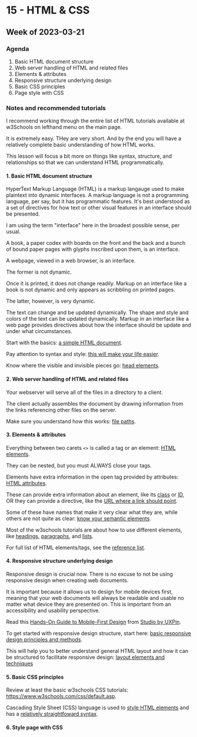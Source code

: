 # 15 - HTML & CSS

## Week of 2023-03-21

### Agenda

1. Basic HTML document structure
2. Web server handling of HTML and related files
3. Elements & attributes
4. Responsive structure underlying design
5. Basic CSS principles
6. Page style with CSS

### Notes and recommended tutorials

I recommend working through the entire list of HTML tutorials available at w3Schools on lefthand menu on the main page.

It is extremely easy. THey are very short. And by the end you will have a relatively complete basic understanding of how HTML works.

This lesson will focus a bit more on things like syntax, structure, and relationships so that we can understand HTML programmatically.

#### 1. Basic HTML document structure

HyperText Markup Language (HTML) is a markup langauge used to make plaintext into dynamic interfaces.
A markup language is not a programming language, per say, but it has programmatic features.
It's best understood as a set of directives for how text or other visual features in an interface should be presented. 

I am using the term "interface" here in the broadest possible sense, per usual. 

A book, a paper codex with boards on the front and the back and a bunch of bound paper pages with glyphs inscribed upon them, is an interface.

A webpage, viewed in a web browser, is an interface. 

The former is not dynamic.

Once it is printed, it does not change readily.
Markup on an interface like a book is not dynamic and only appears as scribbling on printed pages. 

The latter, however, is very dynamic.

The text can change and be updated dynamically. 
The shape and style and colors of the text can be updated dynamically. 
Markup in an interface like a web page provides directives about how the interface should be update and under what circumstances.

Start with the basics: [a simple HTML document](https://www.w3schools.com/htmL/html_intro.asp).

Pay attention to syntax and style: [this will make your life easier](https://www.w3schools.com/html/html5_syntax.asp).

Know where the visible and invisible pieces go: [head elements](https://www.w3schools.com/htmL/html_head.asp).

#### 2. Web server handling of HTML and related files

Your webserver will serve all of the files in a directory to a client.

The client actually assembles the document by drawing information from the links referencing other files on the server.

Make sure you understand how this works: [file paths](https://www.w3schools.com/htmL/html_filepaths.asp).

#### 3. Elements & attributes

Everything between two carets `<>` is called a tag or an element: [HTML elements](https://www.w3schools.com/htmL/html_elements.asp).

They can be nested, but you must ALWAYS close your tags.

Elements have extra information in the open tag provided by attributes: [HTML attributes](https://www.w3schools.com/htmL/html_attributes.asp).

These can provide extra information about an element, like its [class](https://www.w3schools.com/htmL/html_classes.asp) or [ID](https://www.w3schools.com/htmL/html_id.asp), OR they can provide a directive, like the [URL where a link should point](https://www.w3schools.com/htmL/html_links.asp).

Some of these have names that make it very clear what they are, while others are not quite as clear: [know your semantic elements](https://www.w3schools.com/htmL/html5_semantic_elements.asp).

Most of the w3schools tutorials are about how to use different elements, like [headings](https://www.w3schools.com/htmL/html_headings.asp), [paragraphs](https://www.w3schools.com/htmL/paragraphs.asp), and [lists](https://www.w3schools.com/htmL/html_lists.asp).

For full list of HTML elements/tags, see the [reference list](https://www.w3schools.com/tags/).

#### 4. Responsive structure underlying design

Responsive design is crucial now.
There is no excuse to not be using responsive design when creating web documents.

It is important because it allows us to design for mobile devices first, meaning that your web documents will always be readable and usable no matter what device they are presented on. 
This is important from an accessibility and usability perspective.

Read this [Hands-On Guide to Mobile-First Design](https://www.uxpin.com/studio/blog/a-hands-on-guide-to-mobile-first-design/) from [Studio by UXPin](https://www.uxpin.com/studio/).

To get started with responsive design structure, start here: [basic responsive design principles and methods](https://www.w3schools.com/htmL/html_responsive.asp).

This will help you to better understand general HTML layout and how it can be structured to facilitate responsive design: [layout elements and techniques](https://www.w3schools.com/htmL/html_layout.asp)

#### 5. Basic CSS principles

Review at least the basic w3schools CSS tutorials: https://www.w3schools.com/css/default.asp.

Cascading Style Sheet (CSS) language is used to [style HTML elements](https://www.w3schools.com/css/css_intro.asp) and has a [relatively straightfoward syntax](https://www.w3schools.com/css/css_syntax.asp). 



#### 6. Style page with CSS


